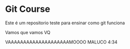 # Git Course 

Este é um repositorio teste para ensinar como  git funciona

Vamos que vamos  VQ

VAAAAAAAAAAAAAAAAAAAAMOOOO MALUCO 4:34
